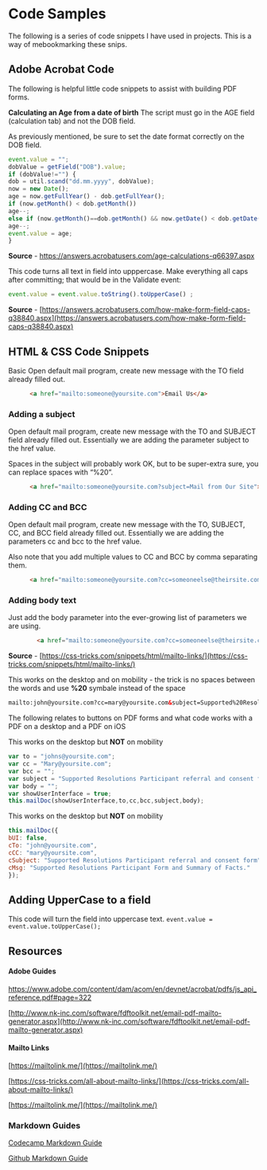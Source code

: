 # Code Samples
The following is a series of code snippets I have used in projects. This is a way of mebookmarking these snips. 

## Adobe Acrobat Code
The following is helpful little code snippets to assist with building PDF forms.

**Calculating an Age from a date of birth**
The script must go in the AGE field (calculation tab) and not the DOB field.

As previously mentioned, be sure to set the date format correctly on the DOB field.

```js
event.value = "";
dobValue = getField("DOB").value;
if (dobValue!="") {
dob = util.scand("dd.mm.yyyy", dobValue);
now = new Date();
age = now.getFullYear() - dob.getFullYear();
if (now.getMonth() < dob.getMonth())
age--;
else if (now.getMonth()==dob.getMonth() && now.getDate() < dob.getDate())
age--;
event.value = age;
}
```

**Source** - [https://answers.acrobatusers.com/age-calculations-q66397.aspx
](https://answers.acrobatusers.com/age-calculations-q66397.aspx)

This code turns all text in field into upppercase.
Make everything all caps after committing; that would be in the Validate event:
```js
event.value = event.value.toString().toUpperCase() ;
```
      
**Source** - [https://answers.acrobatusers.com/how-make-form-field-caps-q38840.aspx](https://answers.acrobatusers.com/how-make-form-field-caps-q38840.aspx)

## HTML & CSS Code Snippets
Basic
Open default mail program, create new message with the TO field already filled out.

```html
      <a href="mailto:someone@yoursite.com">Email Us</a>
```      

### Adding a subject
Open default mail program, create new message with the TO and SUBJECT field already filled out. Essentially we are adding the parameter subject to the href value.

Spaces in the subject will probably work OK, but to be super-extra sure, you can replace spaces with “%20”.

```html
      <a href="mailto:someone@yoursite.com?subject=Mail from Our Site">Email Us</a>
```      

### Adding CC and BCC
Open default mail program, create new message with the TO, SUBJECT, CC, and BCC field already filled out. Essentially we are adding the parameters cc and bcc to the href value.

Also note that you add multiple values to CC and BCC by comma separating them.

```html
      <a href="mailto:someone@yoursite.com?cc=someoneelse@theirsite.com, another@thatsite.com, me@mysite.com&bcc=lastperson@theirsite.com&subject=Big%20News">Email Us</a>
```      

### Adding body text
Just add the body parameter into the ever-growing list of parameters we are using.

```html
        <a href="mailto:someone@yoursite.com?cc=someoneelse@theirsite.com, another@thatsite.com, me@mysite.com&bcc=lastperson@theirsite.com&subject=Big%20News&body=Body-goes-here">Email Us</a>
```           

**Source** - [https://css-tricks.com/snippets/html/mailto-links/](https://css-tricks.com/snippets/html/mailto-links/)

This works on the desktop and on mobility - the trick is no spaces between the words and use **%20** symbale instead of the space

```html
mailto:john@yoursite.com?cc=mary@yoursite.com&subject=Supported%20Resolutions%20Participant%20referral%20and%20consent%20form
```
The following relates to buttons on PDF forms and what code works with a PDF on a desktop and a PDF on iOS

This works on the desktop but **NOT** on mobility

```js
var to = "johns@yoursite.com";  
var cc = "Mary@yoursite.com";  
var bcc = "";  
var subject = "Supported Resolutions Participant referral and consent form";  
var body = "";  
var showUserInterface = true;  
this.mailDoc(showUserInterface,to,cc,bcc,subject,body);  
```
      
This works on the desktop but **NOT** on mobility

```js
this.mailDoc({
bUI: false,
cTo: "john@yoursite.com",
cCC: "mary@yoursite.com",
cSubject: "Supported Resolutions Participant referral and consent form",
cMsg: "Supported Resolutions Participant Form and Summary of Facts."
});
```
      
## Adding UpperCase to a field 
This code will turn the field into uppercase text.
```event.value = event.value.toUpperCase();```

## Resources

#### Adobe Guides
[https://www.adobe.com/content/dam/acom/en/devnet/acrobat/pdfs/js_api_reference.pdf#page=322 ](https://www.adobe.com/content/dam/acom/en/devnet/acrobat/pdfs/js_api_reference.pdf#page=322) 

[http://www.nk-inc.com/software/fdftoolkit.net/email-pdf-mailto-generator.aspx](http://www.nk-inc.com/software/fdftoolkit.net/email-pdf-mailto-generator.aspx)

#### Mailto Links 
[https://mailtolink.me/](https://mailtolink.me/)

[https://css-tricks.com/all-about-mailto-links/](https://css-tricks.com/all-about-mailto-links/)

[https://mailtolink.me/](https://mailtolink.me/)

### Markdown Guides
[Codecamp Markdown Guide](https://www.freecodecamp.org/news/how-to-format-code-in-markdown/)

[Github Markdown Guide](https://guides.github.com/features/mastering-markdown/)
